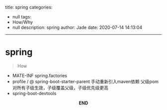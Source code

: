 title: spring
categories:
  - null
tags:
  - How/Why
  - null
description: spring
author: Jade
date: 2020-07-14 14:13:04
---
# spring
> How

- MATE-INF
	spring.factories
- profile / @  spring-boot-starter-parent
	手动重新引入maven依赖
	父级pom对所有子级生效，子级覆盖父级，子级优先级更高
- spring-boot-devtools

<p style="text-align: center"><strong>END</strong></p>